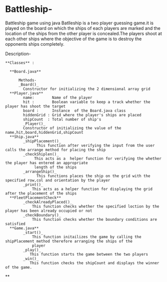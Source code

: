 # Battleship-
Battleship game using java
    Batlleship is a two player guessing game.it is played on the board on which the ships of each players are marked and 
    the location of the ships from the other player is concealed.The players shoot at each other ships where the objective of 
    the game is to destroy the opponents ships completely.

Description-

    **Classes** :
    
      **Board.java**
      
          Methods-
          _Board()_
            Constructor for initializing the 2 dimensional array grid 
      **Player.java**
            name:        Name of the player 
            hit :        Boolean variable to keep a track whether the player has shoot the target
            board :      Instance  of the Board.java class
            hiddenGrid : Grid where the player's ships are placed 
            shipCount  : Total number of ship's 
            _Player()_
            Constructor of initializing the value of the name,hit,board,hiddenGrid,shipCount
      **Ship.java**
            _shipPlacement()_
                  This function after verifying the input from the user calls the arrange method for placing the ship
            _checkShiplen()_
                 This acts as a  helper function for verifying the whether the player has entered an appropriate 
                 length of the ships
            _arrangeShip()_
                  This functions places the ship on the grid with the specified row,col and orientation by the player
            _print()_
                This acts as a helper function for displaying the grid after the placement of the ships
      **FleetPlacementCheck**
            _checkAlreadyPlaced()_
                This function checks whether the specified loction by the player has been already occupied or not 
            _checkBoundary()_
                This function checks whether the boundary conditions are satisfied
      **Game.java**
            _start()_
                This function initailizes the game by calling the shipPlacement method therefore arranging the ships of the 
                player 
            _play()_
               This function starts the game between the two players
            _win()_
               This function checks the shipCount and displays the winner of the game.
            
      
      
**
